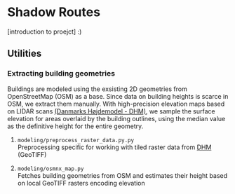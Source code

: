 # Shadow Routes

[introduction to proejct] :)

## Utilities

### Extracting building geometries
Buildings are modeled using the exsisting 2D geometries from OpenStreetMap (OSM) as a base. Since data on building heights is scarce in OSM, we extract them manually. With high-precision elevation maps based on LIDAR scans [(Danmarks Højdemodel - DHM)](https://kortviseren.dk/side/hoejdemodeller.html), we sample the surface elevation for areas overlaid by the building outlines, using the median value as the definitive height for the entire geometry. 

1. `modeling/preprocess_raster_data.py.py` \
    Preprocessing specific for working with tiled raster data from [DHM](https://dataforsyningen.dk/data/930) (GeoTIFF)
    
2. `modeling/osmnx_map.py` \
    Fetches building geometries from OSM and estimates their height based on local GeoTIFF rasters encoding elevation
